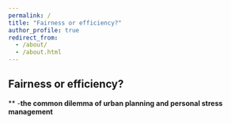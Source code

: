 ```yaml
---
permalink: /
title: "Fairness or efficiency?"
author_profile: true
redirect_from: 
  - /about/
  - /about.html
---
```


## Fairness or efficiency?

**
-**the common dilemma of urban planning and personal stress management**
